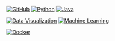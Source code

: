 [![GitHub](https://img.shields.io/badge/GitHub-Profile-brightgreen?style=for-the-badge&logo=github)](https://github.com/doxgxxn)
[![Python](https://img.shields.io/badge/Python-3.8-blue?style=for-the-badge&logo=python)](https://www.python.org/)
[![Java](https://img.shields.io/badge/Java-11-red?style=for-the-badge&logo=java)](https://www.oracle.com/java/)

[![Data Visualization](https://img.shields.io/badge/Data%20Visualization-Matplotlib-green?style=for-the-badge&logo=python)](https://matplotlib.org/)
[![Machine Learning](https://img.shields.io/badge/Machine%20Learning-Scikit--learn-orange?style=for-the-badge&logo=scikit-learn)](https://scikit-learn.org/)

[![Docker](https://img.shields.io/badge/Docker-Latest-blue?style=for-the-badge&logo=docker)](https://www.docker.com/)
 
